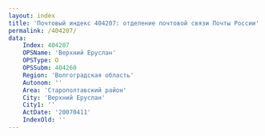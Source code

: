 ```yaml
---
layout: index
title: 'Почтовый индекс 404207: отделение почтовой связи Почты России'
permalink: /404207/
data:
    Index: 404207
    OPSName: 'Верхний Еруслан'
    OPSType: О
    OPSSubm: 404260
    Region: 'Волгоградская область'
    Autonom: ''
    Area: 'Старополтавский район'
    City: 'Верхний Еруслан'
    City1: ''
    ActDate: '20070411'
    IndexOld: ''
---
```

